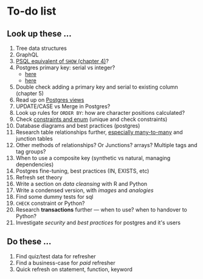 # To-do list

## Look up these ...

1. Tree data structures
2. GraphQL
3. [PSQL equivalent of `SHOW` (chapter 4)](https://bit.ly/2PRzFCE)?
4. Postgres primary key: serial vs integer?
    + [here](https://stackoverflow.com/questions/787722/postgresql-autoincrement)
    + [here](https://stackoverflow.com/q/11778102)
5. Double check adding a primary key and serial to existing column (chapter 5)
6. Read up on [Postgres views](https://www.postgresql.org/docs/current/static/sql-createview.html)
7. UPDATE/CASE vs Merge in Postgres?
8. Look up rules for `ORDER BY`: how are character positions calculated?
9. Check [constraints and enum](https://stackoverflow.com/q/7250939) (unique and check constraints)
10. Database diagrams and best practices (postgres)
11. Research table relationships further, [especially many-to-many](https://support.airtable.com/hc/en-us/articles/218734758-A-beginner-s-guide-to-many-to-many-relationships) and junction tables
12. Other methods of relationships? Or Junctions? arrays? Multiple tags and tag groups?
13. When to use a composite key (synthetic vs natural, managing dependencies)
14. Postgres fine-tuning, best practices (IN, EXISTS, etc)
15. Refresh set theory
16. Write a section on _data cleansing_ with R and Python
17. Write a condensed version, with _images_ and _analogies_
18. Find some dummy tests for sql
19. `CHECK` constraint or Python?
20. Research **transactions** further — when to use? when to handover to Python?
21. Investigate _security_ and _best practices_ for postgres and it's users

## Do these ...

1. Find quiz/test data for refresher
2. Find a business-case for _paid_ refresher
3. Quick refresh on statement, function, keyword
